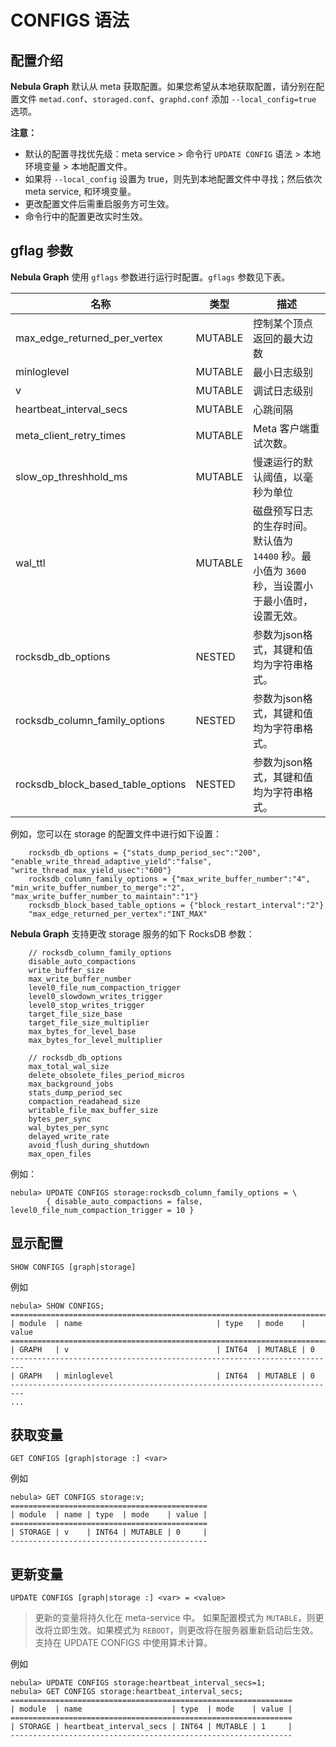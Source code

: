 # CONFIGS 语法

## 配置介绍

**Nebula Graph** 默认从 meta 获取配置。如果您希望从本地获取配置，请分别在配置文件 `metad.conf`、`storaged.conf`、`graphd.conf` 添加 `--local_config=true` 选项。

**注意：**

- 默认的配置寻找优先级：meta service > 命令行 `UPDATE CONFIG` 语法 > 本地环境变量 > 本地配置文件。
- 如果将 `--local_config` 设置为 true，则先到本地配置文件中寻找；然后依次 meta service, 和环境变量。
- 更改配置文件后需重启服务方可生效。
- 命令行中的配置更改实时生效。

## gflag 参数

**Nebula Graph** 使用 `gflags` 参数进行运行时配置。`gflags` 参数见下表。

名称                              | 类型    | 描述
--------------------------------- | ------- | -----------
max_edge_returned_per_vertex      | MUTABLE | 控制某个顶点返回的最大边数
minloglevel                       | MUTABLE | 最小日志级别
v                                 | MUTABLE | 调试日志级别
heartbeat_interval_secs           | MUTABLE | 心跳间隔
meta_client_retry_times           | MUTABLE | Meta 客户端重试次数。
slow_op_threshhold_ms             | MUTABLE | 慢速运行的默认阈值，以毫秒为单位
wal_ttl                           | MUTABLE | 磁盘预写日志的生存时间。默认值为 `14400` 秒。最小值为 `3600` 秒，当设置小于最小值时，设置无效。
rocksdb_db_options                | NESTED  | 参数为json格式，其键和值均为字符串格式。
rocksdb_column_family_options     | NESTED  | 参数为json格式，其键和值均为字符串格式。
rocksdb_block_based_table_options | NESTED  | 参数为json格式，其键和值均为字符串格式。

例如，您可以在 storage 的配置文件中进行如下设置：

```text
    rocksdb_db_options = {"stats_dump_period_sec":"200", "enable_write_thread_adaptive_yield":"false", "write_thread_max_yield_usec":"600"}
    rocksdb_column_family_options = {"max_write_buffer_number":"4", "min_write_buffer_number_to_merge":"2", "max_write_buffer_number_to_maintain":"1"}
    rocksdb_block_based_table_options = {"block_restart_interval":"2"}
    "max_edge_returned_per_vertex":"INT_MAX"
```

**Nebula Graph** 支持更改 storage 服务的如下 RocksDB 参数：

```text
    // rocksdb_column_family_options
    disable_auto_compactions
    write_buffer_size
    max_write_buffer_number
    level0_file_num_compaction_trigger
    level0_slowdown_writes_trigger
    level0_stop_writes_trigger
    target_file_size_base
    target_file_size_multiplier
    max_bytes_for_level_base
    max_bytes_for_level_multiplier

    // rocksdb_db_options
    max_total_wal_size
    delete_obsolete_files_period_micros
    max_background_jobs
    stats_dump_period_sec
    compaction_readahead_size
    writable_file_max_buffer_size
    bytes_per_sync
    wal_bytes_per_sync
    delayed_write_rate
    avoid_flush_during_shutdown
    max_open_files
```

例如：

```ngql
nebula> UPDATE CONFIGS storage:rocksdb_column_family_options = \
        { disable_auto_compactions = false, level0_file_num_compaction_trigger = 10 }
```

## 显示配置

```ngql
SHOW CONFIGS [graph|storage]
```

例如

```ngql
nebula> SHOW CONFIGS;
=========================================================================
| module  | name                              | type   | mode    | value
=========================================================================
| GRAPH   | v                                 | INT64  | MUTABLE | 0
-------------------------------------------------------------------------
| GRAPH   | minloglevel                       | INT64  | MUTABLE | 0
-------------------------------------------------------------------------
...
```

## 获取变量

```ngql
GET CONFIGS [graph|storage :] <var>
```

例如

```ngql
nebula> GET CONFIGS storage:v;
============================================
| module  | name | type  | mode    | value |
============================================
| STORAGE | v    | INT64 | MUTABLE | 0     |
--------------------------------------------
```

## 更新变量

```ngql
UPDATE CONFIGS [graph|storage :] <var> = <value>
```

> 更新的变量将持久化在 meta-service 中。
> 如果配置模式为 `MUTABLE`，则更改将立即生效。如果模式为 `REBOOT`，则更改将在服务器重新启动后生效。
> 支持在 UPDATE CONFIGS 中使用算术计算。

例如

```ngql
nebula> UPDATE CONFIGS storage:heartbeat_interval_secs=1;
nebula> GET CONFIGS storage:heartbeat_interval_secs;
===============================================================
| module  | name                    | type  | mode    | value |
===============================================================
| STORAGE | heartbeat_interval_secs | INT64 | MUTABLE | 1     |
---------------------------------------------------------------
```
